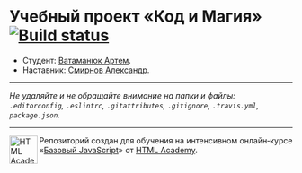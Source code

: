 # Учебный проект «Код и Магия» [![Build status][travis-image]][travis-url]

* Студент: [Ватаманюк Артем](https://vk.com/vatamanyuk_my_personal_page).
* Наставник: [Смирнов Александр](https://vk.com/underalex).
---

_Не удаляйте и не обращайте внимание на папки и файлы:_<br>
_`.editorconfig`, `.eslintrc`, `.gitattributes`, `.gitignore`, `.travis.yml`, `package.json`._

---

<a href="https://htmlacademy.ru/intensive/javascript"><img align="left" width="50" height="50" title="HTML Academy" src="https://up.htmlacademy.ru/static/img/intensive/javascript/logo-for-github.svg"></a>

Репозиторий создан для обучения на интенсивном онлайн‑курсе «[Базовый JavaScript](https://htmlacademy.ru/intensive/javascript)» от [HTML Academy](https://htmlacademy.ru).

[travis-image]: https://travis-ci.org/htmlacademy-javascript/550217-code-and-magick.svg?branch=master
[travis-url]: https://travis-ci.org/htmlacademy-javascript/550217-code-and-magick
